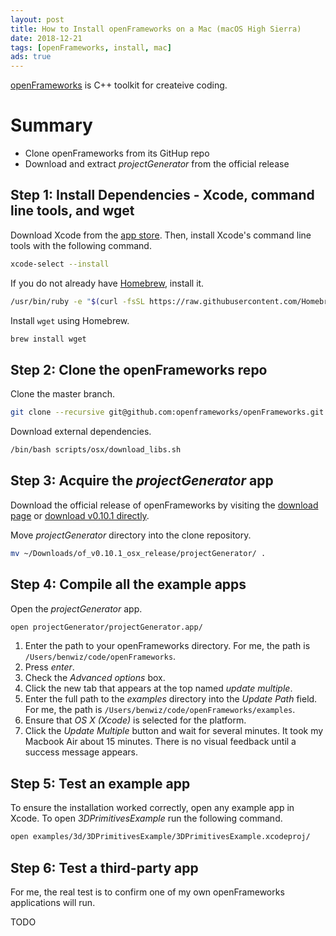 ```yaml
---
layout: post
title: How to Install openFrameworks on a Mac (macOS High Sierra)
date: 2018-12-21
tags: [openFrameworks, install, mac]
ads: true
---
```


[openFrameworks](https://openframeworks.cc/) is C++ toolkit for createive coding.

# Summary

- Clone openFrameworks from its GitHup repo
- Download and extract _projectGenerator_ from the official release

## Step 1: Install Dependencies - Xcode, command line tools, and wget

Download Xcode from the [app store](https://itunes.apple.com/us/app/xcode/id497799835?mt=12). Then, install Xcode's command line tools with the following command.

```sh
xcode-select --install
```

If you do not already have [Homebrew](https://brew.sh), install it.

```sh
/usr/bin/ruby -e "$(curl -fsSL https://raw.githubusercontent.com/Homebrew/install/master/install)"
```

Install `wget` using Homebrew.

```sh
brew install wget
```

## Step 2: Clone the openFrameworks repo

Clone the master branch.

```sh
git clone --recursive git@github.com:openframeworks/openFrameworks.git && cd openFrameworks
```

Download external dependencies.

```sh
/bin/bash scripts/osx/download_libs.sh
```

## Step 3: Acquire the _projectGenerator_ app

Download the official release of openFrameworks by visiting the [download page](https://openframeworks.cc/download/) or [download v0.10.1 directly](https://openframeworks.cc/versions/v0.10.1/of_v0.10.1_osx_release.zip).

Move _projectGenerator_ directory into the clone repository.

```sh
mv ~/Downloads/of_v0.10.1_osx_release/projectGenerator/ .
```

## Step 4: Compile all the example apps

Open the _projectGenerator_ app.

```sh
open projectGenerator/projectGenerator.app/
```

1. Enter the path to your openFrameworks directory. For me, the path is `/Users/benwiz/code/openFrameworks`.
2. Press _enter_.
3. Check the _Advanced options_ box.
4. Click the new tab that appears at the top named _update multiple_.
5. Enter the full path to the _examples_ directory into the _Update Path_ field. For me, the path is `/Users/benwiz/code/openFrameworks/examples`.
6. Ensure that _OS X (Xcode)_ is selected for the platform.
7. Click the _Update Multiple_ button and wait for several minutes. It took my Macbook Air about 15 minutes. There is no visual feedback until a success message appears.

## Step 5: Test an example app

To ensure the installation worked correctly, open any example app in Xcode. To open _3DPrimitivesExample_ run the following command.

```sh
open examples/3d/3DPrimitivesExample/3DPrimitivesExample.xcodeproj/
```

## Step 6: Test a third-party app

For me, the real test is to confirm one of my own openFrameworks applications will run.

TODO
